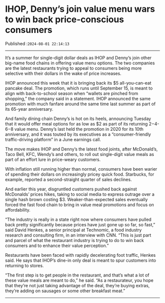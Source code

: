 # IHOP, Denny’s join value menu wars to win back price-conscious consumers

Published :`2024-08-01 22:14:13`

---

It’s a summer for single-digit dollar deals as IHOP and Denny’s join other big-name food chains in offering value menu options. The two companies are the latest restaurants trying to appeal to consumers being more selective with their dollars in the wake of price increases.

IHOP announced this week that it is bringing back its $5 all-you-can-eat pancake deal. The promotion, which runs until September 15, is meant to align with back-to-school season when “wallets are pinched from shopping,” the company said in a statement. IHOP announced the same promotion with much fanfare around the same time last summer as part of its 65-year anniversary.

And family dining chain Denny’s is hot on its heels, announcing Tuesday that it would offer meal options for as low as $2 as part of its returning $2-$4-$6-$8 value menu. Denny’s last held the promotion in 2020 for its 10th anniversary, and it was touted by its executives as a “consumer-friendly traffic-driving platform” in a June earnings call.

The move makes IHOP and Denny’s the latest food joints, after McDonald’s, Taco Bell, KFC, Wendy’s and others, to roll out single-digit value meals as part of an effort lure in price-weary customers.

With inflation still running higher than normal, consumers have been warier of spending their dollars on increasingly pricey quick food. Starbucks, for example, reported a second-straight quarter of sales declines.

And earlier this year, disgruntled customers pushed back against McDonalds’ prices hikes, taking to social media to express outrage over a single hash brown costing $3. Weaker-than-expected sales eventually forced the fast food chain to bring in value meal promotions and focus on affordability.

“The industry is really in a state right now where consumers have pulled back pretty significantly because prices have just gone up so far, so fast,” said David Henkes, a senior principal at Technomic, a food industry research and consulting firm, in an interview with CNN. “This is just part and parcel of what the restaurant industry is trying to do to win back consumers and to enhance their value perception.”

Restaurants have been faced with rapidly decelerating foot traffic, Henkes said. He says that IHOP’s dine-in only deal is meant to spur customers into returning to stores.

“The first step is to get people in the restaurant, and that’s what a lot of these value meals are meant to do,” he said. “As a restaurateur, you hope that they’re not just taking advantage of the deal, they’re buying extras, they’re adding on sausages or some other breakfast meat.”

---

